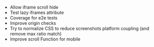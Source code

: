- Allow iframe scroll hide
- Test lazy iframes attribute
- Coverage for e2e tests
- Improve origin checks
- Try to normalize CSS to reduce screenshots platform coupling (and remove max ratio match)
- Improve scroll Function for mobile
